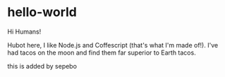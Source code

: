 # hello-world

Hi Humans!

Hubot here, I like Node.js and Coffescript (that's what I'm made of!).
I've had tacos on the moon and find them far superior to Earth tacos.

this is added by sepebo
